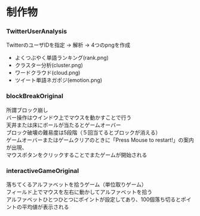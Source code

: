 # 制作物　　

### TwitterUserAnalysis  
TwitterのユーザIDを指定 → 解析 → 4つのpngを作成  
* よくつぶやく単語ランキング(rank.png)  
* クラスター分析(cluster.png)  
* ワードクラウド(cloud.png)  
* ツイート単語ネガポジ(emotion.png)  



### blockBreakOriginal
所謂ブロック崩し  
バー操作はウインドウ上でマウスを動かすことで行う  
天井または床にボールが当たるとゲームオーバー  
ブロック破壊の難易度は5段階（５回当てるとブロックが消える）  
ゲームオーバーまたはゲームクリアのときに「Press Mouse to restart!」の案内が出現、  
マウスボタンをクリックすることでまたゲームが開始される  



### interactiveGameOriginal 
落ちてくるアルファベットを拾うゲーム（単位取りゲーム）  
フィールド上でマウスを左右に動かしてアルファベットを拾う  
アルファベットひとつひとつにポイントが設定してあり、100個落ち切るとポイントの平均値が表示される  
